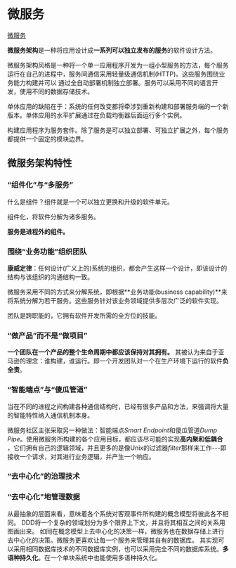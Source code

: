 # 微服务

[微服务](https://martinfowler.com/articles/microservices.html)

**微服务架构**是一种将应用设计成**一系列可以独立发布的服务**的软件设计方法。

微服务架构风格是一种将一个单一应用程序开发为一组小型服务的方法，每个服务运行在自己的进程中，服务间通信采用轻量级通信机制(HTTP)。这些服务围绕业务能力构建并可以
通过全自动部署机制独立部署。服务可以采用不同的语言开发，使用不同的数据存储技术。

单体应用的缺陷在于：系统的任何改变都将牵涉到重新构建和部署服务端的一个新版本。单体应用的水平扩展通过在负载均衡器后面运行多个实例。

构建应用程序为服务套件。除了服务是可以独立部署、可独立扩展之外，每个服务都提供一个固定的模块边界。

## 微服务架构特性

### “组件化”与“多服务”

什么是组件？组件就是一个可以独立更换和升级的软件单元。

组件化，将软件分解为诸多服务。

**服务是进程外的组件。**

### 围绕“业务功能”组织团队

**康威定律**：任何设计(广义上的)系统的组织，都会产生这样一个设计，即该设计的结构与该组织的沟通结构一致。

微服务采用不同的方式来分解系统，即根据**业务功能(business capability)**来将系统分解为若干服务。这些服务针对该业务领域提供多层次广泛的软件实现。

团队是跨职能的，它拥有软件开发所需的全方位的技能。

### “做产品”而不是“做项目”

**一个团队在一个产品的整个生命周期中都应该保持对其拥有。**
其被认为来自于亚马逊的理念：谁构建，谁运行。即一个开发团队对一个在生产环境下运行的软件**负全责**。

### “智能端点”与“傻瓜管道”

当在不同的进程之间构建各种通信结构时，已经有很多产品和方法，来强调将大量的智能特性纳入通信机制本身。

微服务社区主张采取另一种做法：智能端点*Smart Endpoint*和傻瓜管道*Dump Pipe*。使用微服务所构建的各个应用目标，都应该尽可能的实现**高内聚和低耦合**
，它们拥有自己的逻辑领域，并且更多的是像Unix的过滤器*filter*那样来工作---即接收一个请求，对其进行业务逻辑，并产生一个响应。

### “去中心化”的治理技术

### “去中心化"地管理数据
  
从最抽象的层面来看，意味着各个系统对客观事件所构建的概念模型将彼此各不相同。
DDD将一个复杂的领域划分为多个限界上下文，并且将其相互之间的关系用图画出来。
如同在概念模型上去中心化的决策一样，微服务也在数据存储上进行去中心化的决策。微服务更喜欢让每一个服务来管理其自有的数据库。
其实现可以采用相同数据库技术的不同数据库实例，也可以采用完全不同的数据库系统。**多语种持久化**。在一个单块系统中也能使用多语种持久化。